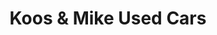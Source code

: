 ---
title: "Koos & Mike Used Cars"
url: /vanderbijlpark/koos-und-mike-used-cars-2/
shop: Autohaus
---